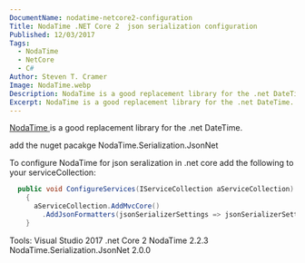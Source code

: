 ```yaml
---
DocumentName: nodatime-netcore2-configuration
Title: NodaTime .NET Core 2  json serialization configuration
Published: 12/03/2017
Tags: 
  - NodaTime 
  - NetCore 
  - C# 
Author: Steven T. Cramer
Image: NodaTime.webp
Description: NodaTime is a good replacement library for the .net DateTime. add the nuget pacakge NodaTime.Serialization.JsonNet
Excerpt: NodaTime is a good replacement library for the .net DateTime. add the nuget pacakge NodaTime.Serialization.JsonNet
---
```


[NodaTime ](https://nodatime.org)is a good replacement library for the .net DateTime.

add the nuget pacakge NodaTime.Serialization.JsonNet

To configure NodaTime for json seralization in .net core add the following to your serviceCollection:

```csharp
  public void ConfigureServices(IServiceCollection aServiceCollection)
    {
      aServiceCollection.AddMvcCore()
        .AddJsonFormatters(jsonSerializerSettings => jsonSerializerSettings.ConfigureForNodaTime(DateTimeZoneProviders.Tzdb))
    }
```

Tools:
Visual Studio 2017
.net Core 2
NodaTime 2.2.3
NodaTime.Serialization.JsonNet 2.0.0
